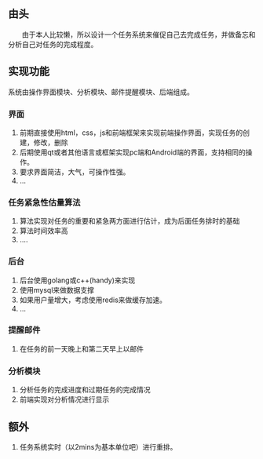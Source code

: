 

## 由头

&emsp;&emsp;由于本人比较懒，所以设计一个任务系统来催促自己去完成任务，并做备忘和分析自己对任务的完成程度。



## 实现功能

系统由操作界面模块、分析模块、邮件提醒模块、后端组成。



### 界面

1. 前期直接使用html，css，js和前端框架来实现前端操作界面，实现任务的创建，修改，删除
2. 后期使用qt或者其他语言或框架实现pc端和Android端的界面，支持相同的操作。
3. 要求界面简洁，大气，可操作性强。
4. ...

### 任务紧急性估量算法

1. 算法实现对任务的重要和紧急两方面进行估计，成为后面任务排时的基础
2. 算法时间效率高
3. ....

### 后台

1. 后台使用golang或c++(handy)来实现
2. 使用mysql来做数据支撑
3. 如果用户量增大，考虑使用redis来做缓存加速。
4. ...

### 提醒邮件

1. 在任务的前一天晚上和第二天早上以邮件

### 分析模块

1. 分析任务的完成进度和过期任务的完成情况
2. 前端实现对分析情况进行显示



## 额外

1. 任务系统实时（以2mins为基本单位吧）进行重排。

